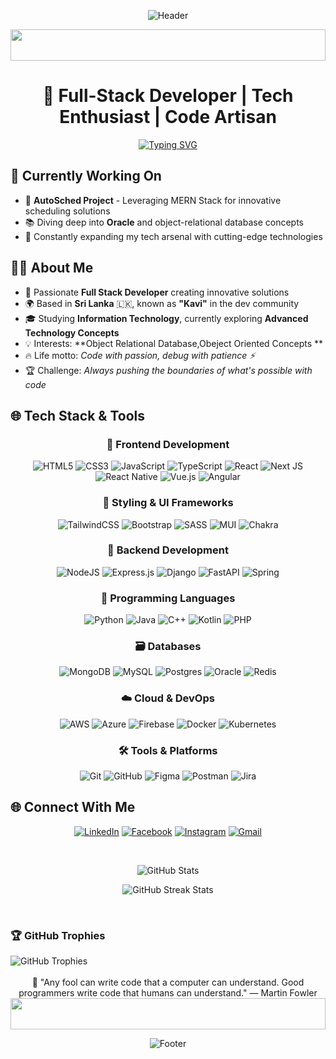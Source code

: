 <div align="center">
  
![Header](https://capsule-render.vercel.app/api?type=waving&color=gradient&height=200&section=header&text=Kavinga%20Aluvihare&fontSize=70&animation=fadeIn&fontAlignY=35)

<img width="100%" height="50" src="https://i.imgur.com/dBaSKWF.gif" />

# 🚀 Full-Stack Developer | Tech Enthusiast | Code Artisan

[![Typing SVG](https://readme-typing-svg.demolab.com?font=Fira+Code&pause=1000&color=2D9EF7&center=true&vCenter=true&width=435&lines=Building+the+Future%2C+One+Line+at+a+Time;Passionate+Full-Stack+Developer;Learning+%26+Growing+Every+Day)](https://git.io/typing-svg)

</div>

## 🎯 Currently Working On

- 🔧 **AutoSched Project** - Leveraging MERN Stack for innovative scheduling solutions
- 📚 Diving deep into **Oracle** and object-relational database concepts
- 🌱 Constantly expanding my tech arsenal with cutting-edge technologies

## 👨‍💻 About Me 

- 🚀 Passionate **Full Stack Developer** creating innovative solutions
- 🌍 Based in **Sri Lanka** 🇱🇰, known as **"Kavi"** in the dev community
- 🎓 Studying **Information Technology**, currently exploring **Advanced Technology Concepts**
- 💡 Interests: **Object Relational Database,Obeject Oriented Concepts **
- 🔥 Life motto: *Code with passion, debug with patience ⚡*
- 🏆 Challenge: *Always pushing the boundaries of what's possible with code*



## 🌐 Tech Stack & Tools

<div align="center">

### 🎨 Frontend Development
![HTML5](https://img.shields.io/badge/html5-%23E34F26.svg?style=for-the-badge&logo=html5&logoColor=white)
![CSS3](https://img.shields.io/badge/css3-%231572B6.svg?style=for-the-badge&logo=css3&logoColor=white)
![JavaScript](https://img.shields.io/badge/javascript-%23323330.svg?style=for-the-badge&logo=javascript&logoColor=%23F7DF1E)
![TypeScript](https://img.shields.io/badge/typescript-%23007ACC.svg?style=for-the-badge&logo=typescript&logoColor=white)
![React](https://img.shields.io/badge/react-%2320232a.svg?style=for-the-badge&logo=react&logoColor=%2361DAFB)
![Next JS](https://img.shields.io/badge/Next-black?style=for-the-badge&logo=next.js&logoColor=white)
![React Native](https://img.shields.io/badge/react_native-%2320232a.svg?style=for-the-badge&logo=react&logoColor=%2361DAFB)
![Vue.js](https://img.shields.io/badge/vuejs-%2335495e.svg?style=for-the-badge&logo=vuedotjs&logoColor=%234FC08D)
![Angular](https://img.shields.io/badge/angular-%23DD0031.svg?style=for-the-badge&logo=angular&logoColor=white)

### 🎨 Styling & UI Frameworks
![TailwindCSS](https://img.shields.io/badge/tailwindcss-%2338B2AC.svg?style=for-the-badge&logo=tailwind-css&logoColor=white)
![Bootstrap](https://img.shields.io/badge/bootstrap-%238511FA.svg?style=for-the-badge&logo=bootstrap&logoColor=white)
![SASS](https://img.shields.io/badge/SASS-hotpink.svg?style=for-the-badge&logo=SASS&logoColor=white)
![MUI](https://img.shields.io/badge/MUI-%230081CB.svg?style=for-the-badge&logo=mui&logoColor=white)
![Chakra](https://img.shields.io/badge/chakra-%234ED1C5.svg?style=for-the-badge&logo=chakraui&logoColor=white)

### 🔧 Backend Development
![NodeJS](https://img.shields.io/badge/node.js-6DA55F?style=for-the-badge&logo=node.js&logoColor=white)
![Express.js](https://img.shields.io/badge/express.js-%23404d59.svg?style=for-the-badge&logo=express&logoColor=%2361DAFB)
![Django](https://img.shields.io/badge/django-%23092E20.svg?style=for-the-badge&logo=django&logoColor=white)
![FastAPI](https://img.shields.io/badge/FastAPI-005571?style=for-the-badge&logo=fastapi)
![Spring](https://img.shields.io/badge/spring-%236DB33F.svg?style=for-the-badge&logo=spring&logoColor=white)

### 📱 Programming Languages
![Python](https://img.shields.io/badge/python-3670A0?style=for-the-badge&logo=python&logoColor=ffdd54)
![Java](https://img.shields.io/badge/java-%23ED8B00.svg?style=for-the-badge&logo=java&logoColor=white)
![C++](https://img.shields.io/badge/c++-%2300599C.svg?style=for-the-badge&logo=c%2B%2B&logoColor=white)
![Kotlin](https://img.shields.io/badge/kotlin-%237F52FF.svg?style=for-the-badge&logo=kotlin&logoColor=white)
![PHP](https://img.shields.io/badge/php-%23777BB4.svg?style=for-the-badge&logo=php&logoColor=white)

### 🗃️ Databases
![MongoDB](https://img.shields.io/badge/MongoDB-%234ea94b.svg?style=for-the-badge&logo=mongodb&logoColor=white)
![MySQL](https://img.shields.io/badge/mysql-%2300000f.svg?style=for-the-badge&logo=mysql&logoColor=white)
![Postgres](https://img.shields.io/badge/postgres-%23316192.svg?style=for-the-badge&logo=postgresql&logoColor=white)
![Oracle](https://img.shields.io/badge/Oracle-F80000?style=for-the-badge&logo=oracle&logoColor=white)
![Redis](https://img.shields.io/badge/redis-%23DD0031.svg?style=for-the-badge&logo=redis&logoColor=white)

### ☁️ Cloud & DevOps
![AWS](https://img.shields.io/badge/AWS-%23FF9900.svg?style=for-the-badge&logo=amazon-aws&logoColor=white)
![Azure](https://img.shields.io/badge/azure-%230072C6.svg?style=for-the-badge&logo=microsoftazure&logoColor=white)
![Firebase](https://img.shields.io/badge/firebase-%23039BE5.svg?style=for-the-badge&logo=firebase)
![Docker](https://img.shields.io/badge/docker-%230db7ed.svg?style=for-the-badge&logo=docker&logoColor=white)
![Kubernetes](https://img.shields.io/badge/kubernetes-%23326ce5.svg?style=for-the-badge&logo=kubernetes&logoColor=white)

### 🛠️ Tools & Platforms
![Git](https://img.shields.io/badge/git-%23F05033.svg?style=for-the-badge&logo=git&logoColor=white)
![GitHub](https://img.shields.io/badge/github-%23121011.svg?style=for-the-badge&logo=github&logoColor=white)
![Figma](https://img.shields.io/badge/figma-%23F24E1E.svg?style=for-the-badge&logo=figma&logoColor=white)
![Postman](https://img.shields.io/badge/Postman-FF6C37?style=for-the-badge&logo=postman&logoColor=white)
![Jira](https://img.shields.io/badge/jira-%230A0FFF.svg?style=for-the-badge&logo=jira&logoColor=white)

</div>

## 🌐 Connect With Me

<div align="center">

[![LinkedIn](https://img.shields.io/badge/LinkedIn-%230077B5.svg?logo=linkedin&logoColor=white)](https://linkedin.com/in/kavinga17)
[![Facebook](https://img.shields.io/badge/Facebook-%231877F2.svg?logo=Facebook&logoColor=white)](https://facebook.com/kavinga17)
[![Instagram](https://img.shields.io/badge/Instagram-%23E4405F.svg?logo=Instagram&logoColor=white)](https://instagram.com/kavinga17)
[![Gmail](https://img.shields.io/badge/Gmail-D14836?logo=gmail&logoColor=white)](mailto:kavingaaluvihare2001@gmail.com)

</div>
<div align="center"> <br>

<img src="https://github-readme-stats.vercel.app/api?username=kavinga17&theme=tokyonight&hide_border=false&include_all_commits=true&count_private=true" alt="GitHub Stats" /> <br>

<img src="https://github-readme-streak-stats.herokuapp.com/?user=kavinga17&theme=tokyonight&hide_border=false" alt="GitHub Streak Stats" /> <br>
</div>


<br/>
<h3>🏆 GitHub Trophies</h3>
<img src="https://github-profile-trophy.vercel.app/?username=kavinga17&theme=tokyonight&no-frame=true&no-bg=false&margin-w=4" alt="GitHub Trophies" /> </div>

<div align="center">




<br/>
🎯 "Any fool can write code that a computer can understand. Good programmers write code that humans can understand." — Martin Fowler

</div>

<div align="center">
<img width="100%" height="50" src="https://i.imgur.com/dBaSKWF.gif" />

![Footer](https://capsule-render.vercel.app/api?type=waving&color=gradient&height=100&section=footer)
</div>
